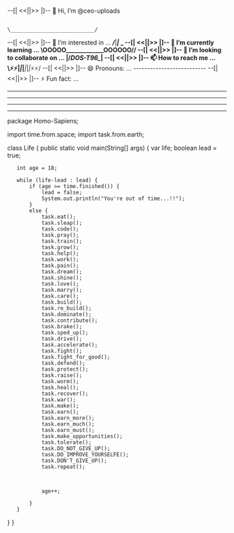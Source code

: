 --[|   <<||>>  |]-- 👋 Hi, I’m @ceo-uploads                                                                                   
                                                                
                                                                      \___________________________/
--[|   <<||>>  |]-- 👀 I’m interested in ...                          ___/___|___________|___ \___
--[|   <<||>>  |]-- 🌱 I’m currently learning ...                     \\OOOOO_____________OOOOOO//
--[|   <<||>>  |]-- 💞️ I’m looking to collaborate on ...              |__/_______DOS-T96______\__|
--[|   <<||>>  |]-- 📫 How to reach me ...                            \⚡⚡__|_|_|___|_|_|_⚡⚡/
--[|   <<||>>  |]-- 😄 Pronouns: ...                                   --------------------------
--[|   <<||>>  |]-- ⚡ Fun fact: ...


---------------------------------------------------------------------------------------------------------------------------
---------------------------------------------------------------------------------------------------------------------------
---- ---- ---- ----- ----- ---- ----- ----- ---- ----- ---- ---- ---- ---- ---- ---- ---- --- ---- ---- --- - -- -- - - - -
--- - - - - - - - - - - -  - -- - - - - - - - - - - - - - -  -  - -  -  - - --  -  -  -  - - -- --  - -- - --- - -- - - - -  

package Homo-Sapiens;

import time.from.space;
import task.from.earth;

class Life {
   public static void main(String[] args) {
       var life;
       boolean lead = true;

       int age = 18;

       while (life-lead : lead) {
           if (age >= time.finished()) {
               lead = false;
               System.out.println("You're out of time...!!");
           }
           else {
               task.eat();
               task.sleap();
               task.code();
               task.pray();
               task.train();
               task.grow();
               task.help();
               task.work();
               task.pain();
               task.dream();
               task.shine();
               task.love();
               task.marry();
               task.care();
               task.build();
               task.re_build();
               task.dominate();
               task.contribute();
               task.brake();
               task.sped_up();
               task.drive();
               task.accelerate();
               task.fight();
               task.fight_for_good();
               task.defend();
               task.protect();
               task.raise();
               task.worm();
               task.heal();
               task.recover();
               task.war();
               task.make();
               task.earn();
               task.earn_more();
               task.earn_much();
               task.earn_must();
               task.make_opportunities();
               task.tolerate();
               task.DO_NOT_GIVE_UP();
               task.DO_IMPROVE_YOURSELFE();
               task.DON'T_GIVE_UP();
               task.repeat();



               age++;
               
           }
       }
   }
}
